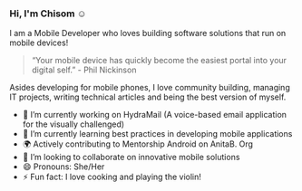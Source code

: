 ### Hi, I'm Chisom :relaxed:

I am a Mobile Developer who loves building software solutions that run on mobile devices!

> “Your mobile device has quickly become the easiest portal into your digital self.” - Phil Nickinson

Asides developing for mobile phones, I love community building, managing IT projects, writing technical articles and being the best version of myself.

- 🔭 I’m currently working on HydraMail (A voice-based email application for the visually challenged)
- 🌱 I’m currently learning best practices in developing mobile applications
- :earth_africa: Actively contributing to Mentorship Android on AnitaB. Org
- 👯 I’m looking to collaborate on innovative mobile solutions
- 😄 Pronouns: She/Her
- ⚡ Fun fact: I love cooking and playing the violin!

